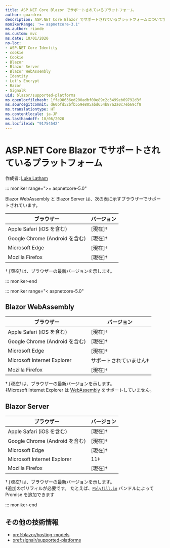 ```yaml
---
title: ASP.NET Core Blazor でサポートされているプラットフォーム
author: guardrex
description: ASP.NET Core Blazor でサポートされているプラットフォームについて学習します。
monikerRange: '>= aspnetcore-3.1'
ms.author: riande
ms.custom: mvc
ms.date: 10/01/2020
no-loc:
- ASP.NET Core Identity
- cookie
- Cookie
- Blazor
- Blazor Server
- Blazor WebAssembly
- Identity
- Let's Encrypt
- Razor
- SignalR
uid: blazor/supported-platforms
ms.openlocfilehash: 1ffe98636ed200adbf00e89c2c3499eb69792d3f
ms.sourcegitcommit: d60bfd52bfb559e805abd654b87a2a0c7eb69cf8
ms.translationtype: HT
ms.contentlocale: ja-JP
ms.lasthandoff: 10/06/2020
ms.locfileid: "91754542"
---
```

# <a name="aspnet-core-no-locblazor-supported-platforms"></a>ASP.NET Core Blazor でサポートされているプラットフォーム

作成者: [Luke Latham](https://github.com/guardrex)

::: moniker range=">= aspnetcore-5.0"

Blazor WebAssembly と Blazor Server は、次の表に示すブラウザーでサポートされています。

| ブラウザー                          | バージョン         |
| -------------------------------- | --------------- |
| Apple Safari (iOS を含む)      | [現在]&dagger; |
| Google Chrome (Android を含む) | [現在]&dagger; |
| Microsoft Edge                   | [現在]&dagger; |
| Mozilla Firefox                  | [現在]&dagger; |  

&dagger; *[現在]* は、ブラウザーの最新バージョンを示します。  

::: moniker-end

::: moniker range="< aspnetcore-5.0"

## Blazor WebAssembly

| ブラウザー                          | バージョン               |
| -------------------------------- | --------------------- |
| Apple Safari (iOS を含む)      | [現在]&dagger;       |
| Google Chrome (Android を含む) | [現在]&dagger;       |
| Microsoft Edge                   | [現在]&dagger;       |
| Microsoft Internet Explorer      | サポートされていません&Dagger; |
| Mozilla Firefox                  | [現在]&dagger;       |  

&dagger; *[現在]* は、ブラウザーの最新バージョンを示します。  
&Dagger;Microsoft Internet Explorer は [WebAssembly](https://webassembly.org) をサポートしていません。

## Blazor Server

| ブラウザー                          | バージョン         |
| -------------------------------- | --------------- |
| Apple Safari (iOS を含む)      | [現在]&dagger; |
| Google Chrome (Android を含む) | [現在]&dagger; |
| Microsoft Edge                   | [現在]&dagger; |
| Microsoft Internet Explorer      | 11&Dagger;      |
| Mozilla Firefox                  | [現在]&dagger; |

&dagger; *[現在]* は、ブラウザーの最新バージョンを示します。  
&Dagger;追加のポリフィルが必要です。 たとえば、[`Polyfill.io`](https://polyfill.io/v3/) バンドルによって Promise を追加できます

::: moniker-end

## <a name="additional-resources"></a>その他の技術情報

* <xref:blazor/hosting-models>
* <xref:signalr/supported-platforms>
